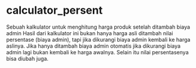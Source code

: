 # calculator_persent
Sebuah kalkulator untuk menghitung harga produk setelah ditambah biaya admin
Hasil dari kalkulator ini bukan hanya harga asli ditambah nilai persentase (biaya admin), tapi jika dikurangi biaya admin kembali ke harga aslinya. Jika hanya ditambah biaya admin otomatis jika dikurangi biaya admin lagi bukan kembali ke harga awalnya.
Selain itu nilai persentasenya bisa diubah juga.
